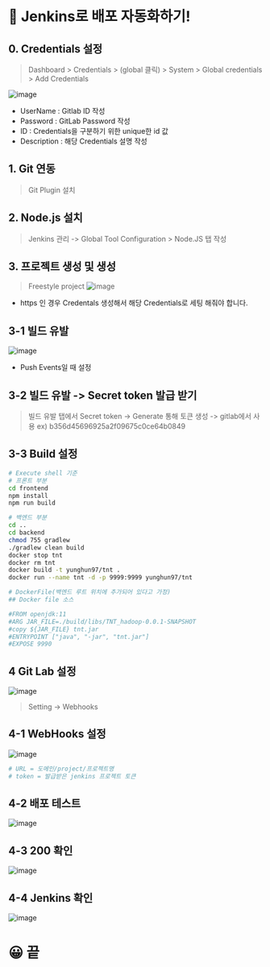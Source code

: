 # 🚐 Jenkins로 배포 자동화하기!

## 0. Credentials 설정
> Dashboard > Credentials > (global 클릭) > System > Global credentials > Add Credentials
  
![image](https://user-images.githubusercontent.com/71022555/162360781-53e682cc-83de-45d6-9c26-e4e73e9f080d.png)
  
- UserName : Gitlab ID 작성
- Password : GitLab Password 작성
- ID : Credentials을 구분하기 위한 unique한 id 값
- Description : 해당 Credentials 설명 작성


## 1. Git 연동
> Git Plugin 설치

## 2. Node.js 설치
> Jenkins 관리 -> Global Tool Configuration > Node.JS 탭 작성

## 3. 프로젝트 생성 및 생성
> Freestyle project 
![image](https://user-images.githubusercontent.com/71022555/162229016-46d9a8bb-db28-46d7-b1e4-6ec76c3e1023.png)
  
- https 인 경우 Credentals 생성해서 해당 Credentials로 세팅 해줘야 합니다.

## 3-1 빌드 유발
![image](https://user-images.githubusercontent.com/71022555/162229189-629c652b-565e-4ceb-b78e-cb58848e4470.png)  
- Push Events일 때 설정

## 3-2 빌드 유발 -> Secret token 발급 받기
> 빌드 유발 탭에서 Secret token -> Generate 통해 토큰 생성 -> gitlab에서 사용
> ex) b356d45696925a2f09675c0ce64b0849
## 3-3 Build 설정
```bash
# Execute shell 기준
# 프론트 부분
cd frontend
npm install
npm run build

# 백엔드 부분
cd ..
cd backend
chmod 755 gradlew
./gradlew clean build
docker stop tnt
docker rm tnt
docker build -t yunghun97/tnt .
docker run --name tnt -d -p 9999:9999 yunghun97/tnt

# DockerFile(백엔드 루트 위치에 추가되어 있다고 가정)
## Docker file 소스

#FROM openjdk:11
#ARG JAR_FILE=./build/libs/TNT_hadoop-0.0.1-SNAPSHOT
#copy ${JAR_FILE} tnt.jar
#ENTRYPOINT ["java", "-jar", "tnt.jar"]
#EXPOSE 9990
```

## 4 Git Lab 설정
![image](https://user-images.githubusercontent.com/71022555/162230641-d5736cd4-50f1-47c0-ae10-68b20d5e889f.png)
  
> Setting -> Webhooks
## 4-1 WebHooks 설정
![image](https://user-images.githubusercontent.com/71022555/162230863-fbb9c142-a813-440a-af1d-732a89188086.png)  
```bash
# URL = 도메인/project/프로젝트명
# token = 발급받은 jenkins 프로젝트 토큰
```

## 4-2 배포 테스트
![image](https://user-images.githubusercontent.com/71022555/162250788-2f442112-a4ba-4478-b1f4-a64e71a9d714.png)  
  
## 4-3 200 확인
![image](https://user-images.githubusercontent.com/71022555/162250881-5a87e929-b30c-482b-b228-6ab8b8268d0d.png)
    
## 4-4 Jenkins 확인
![image](https://user-images.githubusercontent.com/71022555/162251895-1a88ebf4-6b3b-4360-b82e-205f0371ac55.png)
  
# 😀 끝